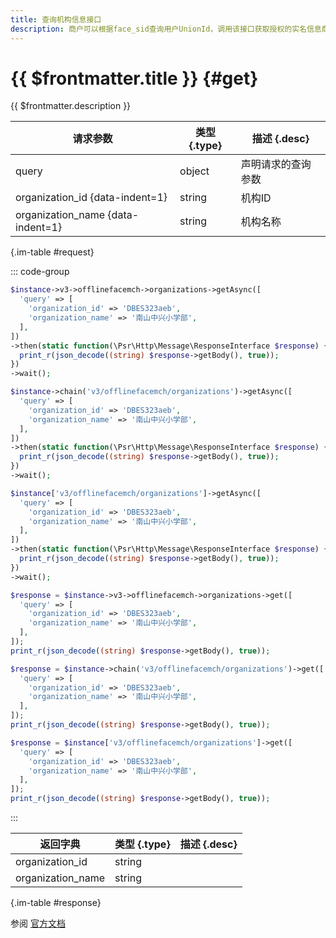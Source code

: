 ```yaml
---
title: 查询机构信息接口
description: 商户可以根据face_sid查询用户UnionId，调用该接口获取授权的实名信息商户需要先申请权限。
---
```


# {{ $frontmatter.title }} {#get}

{{ $frontmatter.description }}

| 请求参数 | 类型 {.type} | 描述 {.desc}
| --- | --- | ---
| query | object | 声明请求的查询参数
| organization_id {data-indent=1} | string | 机构ID
| organization_name {data-indent=1} | string | 机构名称

{.im-table #request}

::: code-group

```php [异步纯链式]
$instance->v3->offlinefacemch->organizations->getAsync([
  'query' => [
    'organization_id' => 'DBES323aeb',
    'organization_name' => '南山中兴小学部',
  ],
])
->then(static function(\Psr\Http\Message\ResponseInterface $response) {
  print_r(json_decode((string) $response->getBody(), true));
})
->wait();
```

```php [异步声明式]
$instance->chain('v3/offlinefacemch/organizations')->getAsync([
  'query' => [
    'organization_id' => 'DBES323aeb',
    'organization_name' => '南山中兴小学部',
  ],
])
->then(static function(\Psr\Http\Message\ResponseInterface $response) {
  print_r(json_decode((string) $response->getBody(), true));
})
->wait();
```

```php [异步属性式]
$instance['v3/offlinefacemch/organizations']->getAsync([
  'query' => [
    'organization_id' => 'DBES323aeb',
    'organization_name' => '南山中兴小学部',
  ],
])
->then(static function(\Psr\Http\Message\ResponseInterface $response) {
  print_r(json_decode((string) $response->getBody(), true));
})
->wait();
```

```php [同步纯链式]
$response = $instance->v3->offlinefacemch->organizations->get([
  'query' => [
    'organization_id' => 'DBES323aeb',
    'organization_name' => '南山中兴小学部',
  ],
]);
print_r(json_decode((string) $response->getBody(), true));
```

```php [同步声明式]
$response = $instance->chain('v3/offlinefacemch/organizations')->get([
  'query' => [
    'organization_id' => 'DBES323aeb',
    'organization_name' => '南山中兴小学部',
  ],
]);
print_r(json_decode((string) $response->getBody(), true));
```

```php [同步属性式]
$response = $instance['v3/offlinefacemch/organizations']->get([
  'query' => [
    'organization_id' => 'DBES323aeb',
    'organization_name' => '南山中兴小学部',
  ],
]);
print_r(json_decode((string) $response->getBody(), true));
```

:::

| 返回字典 | 类型 {.type} | 描述 {.desc}
| --- | --- | ---
| organization_id | string | 
| organization_name | string | 

{.im-table #response}

参阅 [官方文档](https://pay.weixin.qq.com/wiki/doc/wxfacepay/develop/k12-development-guidelines.html)

